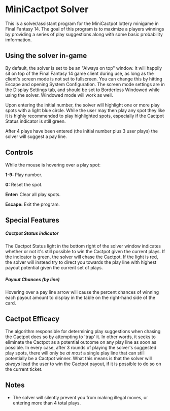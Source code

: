 # MiniCactpot Solver
This is a solver/assistant program for the MiniCactpot lottery minigame in Final Fantasy 14. The goal of this program is to maximize a players winnings by providing a series of play suggestions along with some basic probability imformation.

## Using the solver in-game
By default, the solver is set to be an "Always on top" window. It will happily sit on top of the Final Fantasy 14 game client during use, as long as the client's screen mode is not set to fullscreen. You can change this by hitting Escape and opening System Configuration. The screen mode settings are in the Display Settings tab, and should be set to Borderless Windowed while using the solver. Windowed mode will work as well.

Upon entering the initial number, the solver will highlight one or more play spots with a light blue circle. While the user may then play any spot they like it is highly recommended to play highlighted spots, especially if the Cactpot Status indicator is still green.

After 4 plays have been entered (the initial number plus 3 user plays) the solver will suggest a pay line.

## Controls
While the mouse is hovering over a play spot:

  **1-9:**    Play number.

  **0:**      Reset the spot.

  **Enter:**  Clear all play spots.

  **Escape:** Exit the program.

## Special Features

##### Cactpot Status indicator
The Cactpot Status light in the bottom right of the solver window indicates whether or not it's still possible to win the Cactpot given the current plays. If the indicator is green, the solver will chase the Cactpot. If the light is red, the solver will instead try to direct you towards the play line with highest payout potential given the current set of plays.

##### Payout Chances (by line)
Hovering over a pay line arrow will cause the percent chances of winning each payout amount to display in the table on the right-hand side of the card.
  
## Cactpot Efficacy
The algorithm responsible for determining play suggestions when chasing the Cactpot does so by attempting to 'trap' it. In other words, it seeks to eliminate the Cactpot as a potential outcome on any play line as soon as possible. In every case, after 3 rounds of playing the solver's suggested play spots, there will only be *at most* a single play line that can still potentially be a Cactpot winner. What this means is that the solver will *always* lead the user to win the Cactpot payout, if it is possible to do so on the current ticket.

## Notes

* The solver will silently prevent you from making illegal moves, or entering more than 4 total plays.
